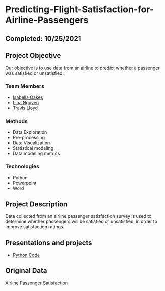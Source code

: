 # Predicting-Flight-Satisfaction-for-Airline-Passengers

## Completed: 10/25/2021

## Project Objective
Our objective is to use data from an airline to predict whether a passenger was satisfied or unsatisfied.

### Team Members
* [Isabella Oakes](https://github.com/isabelloakes)
* [Lina Nguyen](https://github.com/linatnguyen)
* [Travis Lloyd](https://github.com/c7blackjack)

### Methods
* Data Exploration
* Pre-processing
* Data Visualization
* Statistical modeling
* Data modeling metrics

### Technologies
* Python
* Powerpoint
* Word

## Project Description
Data collected from an airline passenger satisfaction survey is used to determine whether passengers will be satisfied or unsatisfied, in order to improve satisfaction ratings. 

## Presentations and projects
* [Python Code](https://github.com/linatnguyen/Predicting-Flight-Satisfaction-for-Airline-Passengers/blob/main/ADS505-Group3-Airline_Satisfaction.ipynb)


## Original Data
[Airline Passenger Satisfaction](https://www.kaggle.com/teejmahal20/airline-passenger-satisfaction)
